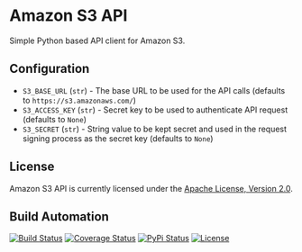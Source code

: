 # Amazon S3 API

Simple Python based API client for Amazon S3.

## Configuration

* `S3_BASE_URL` (`str`) - The base URL to be used for the API calls (defaults to `https://s3.amazonaws.com/`)
* `S3_ACCESS_KEY` (`str`) - Secret key to be used to authenticate API request (defaults to `None`)
* `S3_SECRET` (`str`) - String value to be kept secret and used in the request signing process as the secret key (defaults to `None`)

## License

Amazon S3 API is currently licensed under the [Apache License, Version 2.0](http://www.apache.org/licenses/).

## Build Automation

[![Build Status](https://travis-ci.org/hivesolutions/s3_api.svg?branch=master)](https://travis-ci.org/hivesolutions/s3_api)
[![Coverage Status](https://coveralls.io/repos/hivesolutions/s3_api/badge.svg?branch=master)](https://coveralls.io/r/hivesolutions/s3_api?branch=master)
[![PyPi Status](https://img.shields.io/pypi/v/s3_api.svg)](https://pypi.python.org/pypi/s3_api)
[![License](https://img.shields.io/badge/license-Apache%202.0-blue.svg)](https://www.apache.org/licenses/)
